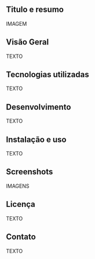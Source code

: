 ## Titulo e resumo
IMAGEM

## Visão Geral
TEXTO

## Tecnologias utilizadas
TEXTO

## Desenvolvimento
TEXTO

## Instalação e uso
TEXTO

## Screenshots
IMAGENS

## Licença
TEXTO

## Contato
TEXTO
